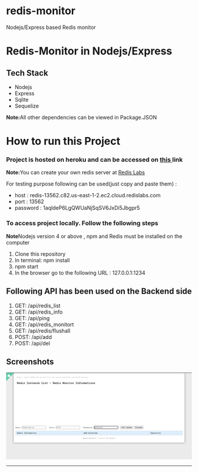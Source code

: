 # redis-monitor
Nodejs/Express based Redis monitor
<h1>Redis-Monitor in Nodejs/Express</h1>
<h2>Tech Stack</h2>
<ul>
  <li>Nodejs</li>
  <li>Express</li>
  <li>Sqlite</li>
  <li>Sequelize</li>
</ul>  
<p><b>Note:</b>All other dependencies can be viewed in Package.JSON</p>
<h1>How to run this Project</h1>
<h3>Project is hosted on heroku and can be accessed on <a href="https://redis-monitor-kritikal.herokuapp.com/">this </a>link</h3>
<p><b>Note:</b>You can create your own redis server at <a href ="https://redislabs.com/" >Redis Labs </a> </p>
<p>For testing purpose following can be used(just copy and paste them) :</p>
<ul>
  <li>host : redis-13562.c82.us-east-1-2.ec2.cloud.redislabs.com </li>
  <li>port : 13562 </li>
  <li>password : 1aqldeP6LgQWUaNjSqSV6JxDi5Jbgpr5 </li>
</ul>  

<h3>To access project locally. Follow the following steps </h3>
<p><b>Note</b>Nodejs version 4 or above , npm and Redis must be installed on the computer</p>
<ol>
  <li>Clone this repository</li>
  <li>In terminal: npm install </li>
  <li>npm start</li>
  <li>In the browser go to the following URL : 127.0.0.1:1234 </li>
</ol>

<h2>Following API has been used on the Backend side </h2>
<ol>
  <li>GET: /api/redis_list</li>
  <li>GET: /api/redis_info</li>
  <li>GET: /api/ping</li>
  <li>GET: /api/redis_monitort</li>
  <li>GET: /api/redis/flushall</li>
  <li>POST: /api/add</li>
  <li>POST: /api/del</li>
</ol>  

<h2>Screenshots</h2>
<img src="docs/a.jpg">
<hr >

